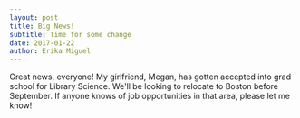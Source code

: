 ```yaml
---
layout: post
title: Big News!
subtitle: Time for some change
date: 2017-01-22
author: Erika Miguel
---
```


Great news, everyone! My girlfriend, Megan, has gotten accepted into grad school for Library Science. We'll be looking to relocate to Boston before September. If anyone knows of job opportunities in that area, please let me know!
